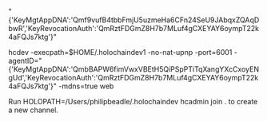

"{'KeyMgtAppDNA':'Qmf9vufB4tbbFmjU5uzmeHa6CFn24SeU9JAbqxZQAqDbwR','KeyRevocationAuth':'QmRztFDGmZ8H7b7MLuf4gCXEYAY6oympT22k4aFQJs7ktg'}"

hcdev -execpath=$HOME/.holochaindev1 -no-nat-upnp -port=6001 -agentID="{'KeyMgtAppDNA':'QmbBAPW6fimVwxVBEtH5QiPSpPTiTqXangYXcCxoyENgUd','KeyRevocationAuth':'QmRztFDGmZ8H7b7MLuf4gCXEYAY6oympT22k4aFQJs7ktg'}" -mdns=true web


Run HOLOPATH=/Users/philipbeadle/.holochaindev hcadmin join . <new channel name> to create a new channel.
